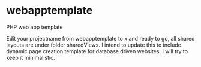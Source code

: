 # webapptemplate
PHP web app template


Edit your projectname from webapptemplate to x 
and ready to go, all shared layouts are under folder sharedViews.
I intend to update this to include dynamic page creation template for database driven websites. 
I will try to keep it minimalistic.